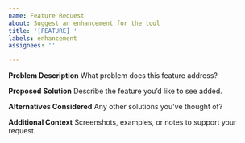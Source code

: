 ```yaml
---
name: Feature Request
about: Suggest an enhancement for the tool
title: '[FEATURE] '
labels: enhancement
assignees: ''

---
```


**Problem Description**
What problem does this feature address?

**Proposed Solution**
Describe the feature you’d like to see added.

**Alternatives Considered**
Any other solutions you’ve thought of?

**Additional Context**
Screenshots, examples, or notes to support your request.
